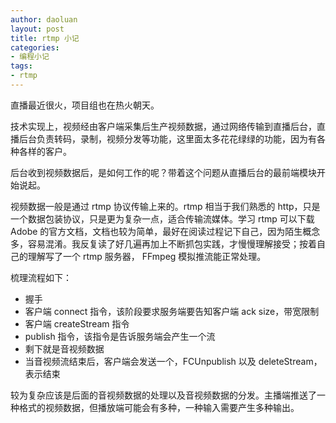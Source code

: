 ```yaml
---
author: daoluan
layout: post
title: rtmp 小记
categories:
- 编程小记
tags:
- rtmp
---
```


直播最近很火，项目组也在热火朝天。

技术实现上，视频经由客户端采集后生产视频数据，通过网络传输到直播后台，直播后台负责转码，录制，视频分发等功能，这里面太多花花绿绿的功能，因为有各种各样的客户。

后台收到视频数据后，是如何工作的呢？带着这个问题从直播后台的最前端模块开始说起。

视频数据一般是通过 rtmp 协议传输上来的。rtmp 相当于我们熟悉的 http，只是一个数据包装协议，只是更为复杂一点，适合传输流媒体。学习 rtmp 可以下载 Adobe 的官方文档，文档也较为简单，最好在阅读过程记下自己，因为陌生概念多，容易混淆。我反复读了好几遍再加上不断抓包实践，才慢慢理解接受；按着自己的理解写了一个 rtmp 服务器， FFmpeg 模拟推流能正常处理。

梳理流程如下：

 - 握手
 - 客户端 connect 指令，该阶段要求服务端要告知客户端 ack size，带宽限制
 - 客户端 createStream 指令
 - publish 指令，该指令是告诉服务端会产生一个流
 - 剩下就是音视频数据
 - 当音视频流结束后，客户端会发送一个，FCUnpublish 以及 deleteStream，表示结束

较为复杂应该是后面的音视频数据的处理以及音视频数据的分发。主播端推送了一种格式的视频数据，但播放端可能会有多种，一种输入需要产生多种输出。

